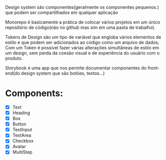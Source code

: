 <p>Design system são componentes(geralmente os componentes pequenos.) que podem ser compartilhados em qualquer aplicação</p>

<p>Monorepo é basicamente a prática de colocar vários projetos em um único repositório de código(não no github mas sim em uma pasta de trabalho).</p>

<p>Tokens de Design são um tipo de variável que engloba vários elementos de estilo e que podem ser adicionados ao código como um arquivo de dados; Com um Token é possível fazer várias alterações simultâneas de estilo em um design, sem perda da coesão visual e de experiência do usuário com o produto.</p>

<p>Storybook é uma app que nos permite documentar componentes do front-end(do design system que são botões, textos...)</p>

# Components:

- [x] Text
- [x] Heading
- [x] Box
- [x] Button
- [x] TextInput
- [x] TextArea
- [x] Checkbox
- [x] Avatar
- [x] MultiStep
